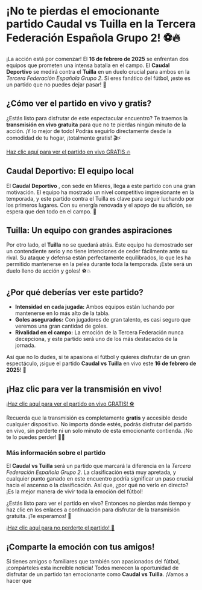 # ¡No te pierdas el emocionante partido Caudal vs Tuilla en la Tercera Federación Española Grupo 2! ⚽🔥

¡La acción está por comenzar! El **16 de febrero de 2025** se enfrentan dos equipos que prometen una intensa batalla en el campo. El **Caudal Deportivo** se medirá contra el **Tuilla** en un duelo crucial para ambos en la _Tercera Federación Española Grupo 2_. Si eres fanático del fútbol, ¡este es un partido que no puedes dejar pasar! 🎉

## ¿Cómo ver el partido en vivo y gratis?

¿Estás listo para disfrutar de este espectacular encuentro? Te traemos la **transmisión en vivo gratuita** para que no te pierdas ningún minuto de la acción. ¡Y lo mejor de todo! Podrás seguirlo directamente desde la comodidad de tu hogar, ¡totalmente gratis! 🎬⚡

[Haz clic aquí para ver el partido en vivo GRATIS 🔥](https://tinyurl.com/livestreamfreeo?st=Caudal+vs+Tuilla&si=ghc)

## Caudal Deportivo: El equipo local

El **Caudal Deportivo** , con sede en Mieres, llega a este partido con una gran motivación. El equipo ha mostrado un nivel competitivo impresionante en la temporada, y este partido contra el Tuilla es clave para seguir luchando por los primeros lugares. Con su energía renovada y el apoyo de su afición, se espera que den todo en el campo. 💪

## Tuilla: Un equipo con grandes aspiraciones

Por otro lado, el **Tuilla** no se quedará atrás. Este equipo ha demostrado ser un contendiente serio y no tiene intenciones de ceder fácilmente ante su rival. Su ataque y defensa están perfectamente equilibrados, lo que les ha permitido mantenerse en la pelea durante toda la temporada. ¡Este será un duelo lleno de acción y goles! ⚽💥

## ¿Por qué deberías ver este partido?

- **Intensidad en cada jugada:** Ambos equipos están luchando por mantenerse en lo más alto de la tabla.
- **Goles asegurados:** Con jugadores de gran talento, es casi seguro que veremos una gran cantidad de goles.
- **Rivalidad en el campo:** La emoción de la Tercera Federación nunca decepciona, y este partido será uno de los más destacados de la jornada.

Así que no lo dudes, si te apasiona el fútbol y quieres disfrutar de un gran espectáculo, ¡sigue el partido **Caudal vs Tuilla** en vivo este **16 de febrero de 2025**! 🌟

## ¡Haz clic para ver la transmisión en vivo!

[¡Haz clic aquí para ver el partido en vivo GRATIS! ⚽](https://tinyurl.com/livestreamfreeo?st=Caudal+vs+Tuilla&si=ghc)

Recuerda que la transmisión es completamente **gratis** y accesible desde cualquier dispositivo. No importa dónde estés, podrás disfrutar del partido en vivo, sin perderte ni un solo minuto de esta emocionante contienda. ¡No te lo puedes perder! 🎉📲

### Más información sobre el partido

El **Caudal vs Tuilla** será un partido que marcará la diferencia en la _Tercera Federación Española Grupo 2_. La clasificación está muy apretada, y cualquier punto ganado en este encuentro podría significar un paso crucial hacia el ascenso o la clasificación. Así que, ¿por qué no verlo en directo? ¡Es la mejor manera de vivir toda la emoción del fútbol!

¿Estás listo para ver el partido en vivo? Entonces no pierdas más tiempo y haz clic en los enlaces a continuación para disfrutar de la transmisión gratuita. ¡Te esperamos! 🙌

[¡Haz clic aquí para no perderte el partido! 🚀](https://tinyurl.com/livestreamfreeo?st=Caudal+vs+Tuilla&si=ghc)

## ¡Comparte la emoción con tus amigos!

Si tienes amigos o familiares que también son apasionados del fútbol, ¡compárteles esta increíble noticia! Todos merecen la oportunidad de disfrutar de un partido tan emocionante como **Caudal vs Tuilla**. ¡Vamos a hacer que
